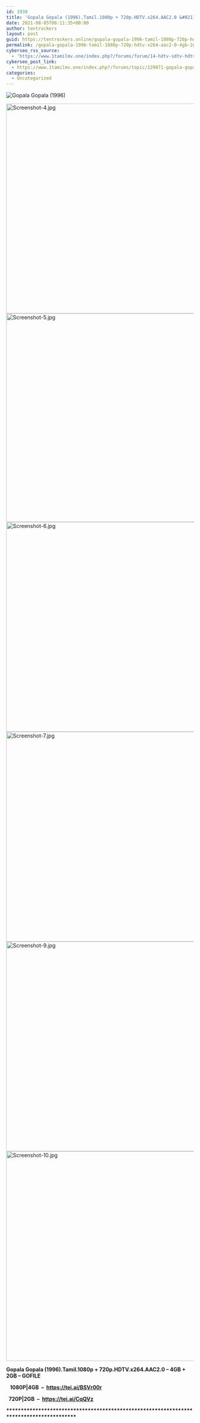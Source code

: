 ```yaml
---
id: 1938
title: 'Gopala Gopala (1996).Tamil.1080p + 720p.HDTV.x264.AAC2.0 &#8211; 4GB + 2GB &#8211; GOFILE'
date: 2021-08-05T06:11:35+00:00
author: tentrockers
layout: post
guid: https://tentrockers.online/gopala-gopala-1996-tamil-1080p-720p-hdtv-x264-aac2-0-4gb-2gb-gofile/
permalink: /gopala-gopala-1996-tamil-1080p-720p-hdtv-x264-aac2-0-4gb-2gb-gofile/
cyberseo_rss_source:
  - 'https://www.1tamilmv.one/index.php?/forums/forum/14-hdtv-sdtv-hdtv-rips.xml&page=1'
cyberseo_post_link:
  - https://www.1tamilmv.one/index.php?/forums/topic/139871-gopala-gopala-1996tamil1080p-720phdtvx264aac20-4gb-2gb-gofile/
categories:
  - Uncategorized
---
```

![Gopala Gopala (1996)](https://m.media-amazon.com/images/M/MV5BNmM3NzA2NzgtYzdmNi00MjY4LWI0NTQtNDRmMmQ5YmQ5MDNkXkEyXkFqcGdeQXVyMjA4OTI5NDQ@._V1_FMjpg_UX1000_.jpg) 

<img loading="lazy" alt="Screenshot-4.jpg" class="ipsImage" height="562" src="https://i.ibb.co/37XySLp/Screenshot-4.jpg" width="1000" />  
<img loading="lazy" alt="Screenshot-5.jpg" class="ipsImage" height="559" src="https://i.ibb.co/qdq74T8/Screenshot-5.jpg" width="1000" />  
<img loading="lazy" alt="Screenshot-6.jpg" class="ipsImage" height="562" src="https://i.ibb.co/s5WKJxF/Screenshot-6.jpg" width="1000" />  
<img loading="lazy" alt="Screenshot-7.jpg" class="ipsImage" height="562" src="https://i.ibb.co/cgqvwNT/Screenshot-7.jpg" width="1000" />  
<img loading="lazy" alt="Screenshot-9.jpg" class="ipsImage" height="562" src="https://i.ibb.co/C6RgRgV/Screenshot-9.jpg" width="1000" />  
<img loading="lazy" alt="Screenshot-10.jpg" class="ipsImage" height="562" src="https://i.ibb.co/yy4CtfR/Screenshot-10.jpg" width="1000" /> 

<span><span><strong>Gopala Gopala (1996).Tamil.1080p + 720p.HDTV.x264.AAC2.0 &#8211; 4GB + 2GB &#8211; GOFILE</strong></span></span> 

<span><span><strong>&nbsp; &nbsp;1080P|4GB&nbsp; &#8211;&nbsp;&nbsp;</strong></span></span><span><strong><a href="https://tei.ai/BSVr00r" rel="external nofollow"><span>https://tei.ai/BSVr00r</span></a></strong></span> 

<span><span><strong>&nbsp; 720P|2GB&nbsp; &#8211;&nbsp;&nbsp;</strong></span></span><span><strong><a href="https://tei.ai/CqQVz" rel="external nofollow"><span>https://tei.ai/CqQVz</span></a></strong></span> 

**<span><span>****************************************************************************************</span></span>**